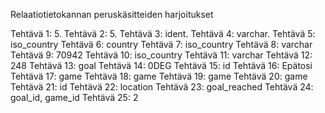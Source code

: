 Relaatiotietokannan peruskäsitteiden harjoitukset

Tehtävä 1: 5.
Tehtävä 2: 5.
Tehtävä 3: ident.
Tehtävä 4: varchar.
Tehtävä 5: iso_country
Tehtävä 6: country
Tehtävä 7: iso_country
Tehtävä 8: varchar
Tehtävä 9: 70942
Tehtävä 10: iso_country
Tehtävä 11: varchar
Tehtävä 12: 248
Tehtävä 13: goal
Tehtävä 14: 0DEG
Tehtävä 15: id
Tehtävä 16: Epätosi
Tehtävä 17: game
Tehtävä 18: game
Tehtävä 19: game
Tehtävä 20: game
Tehtävä 21: id
Tehtävä 22: location
Tehtävä 23: goal_reached
Tehtävä 24:  goal_id, game_id
Tehtävä 25: 2
